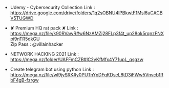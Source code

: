 * Udemy - Cybersecurity Collection
Link : https://drive.google.com/drive/folders/1q2sOBNU4lPBkwtF1Msl6uCACBV5TUGWD

* ✘ Premium HQ rat pack ✘
Link : https://mega.nz/file/k90RVawR#w6NzAMZj28FLp3f4t_up28ok5rqnzFNXpi9nTR5dkGU </br>
Zip Pass : @villainhacker

* NETWORK HACKING 2021
 Link : https://mega.nz/folder/UAFFmCZB#lC2yKfMfx4Y71upL_qsgzw

* Create telegram bot using python
 Link :  https://mega.nz/file/wl9jySRK#y0PUTnYpDFqKDseL8tD3iFWw5Vnvcb1RbF4gB-fzrgw
